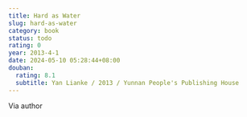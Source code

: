 ```yaml
---
title: Hard as Water
slug: hard-as-water
category: book
status: todo
rating: 0
year: 2013-4-1
date: 2024-05-10 05:28:44+08:00
douban:
  rating: 8.1
  subtitle: Yan Lianke / 2013 / Yunnan People's Publishing House
---
```


Via author
